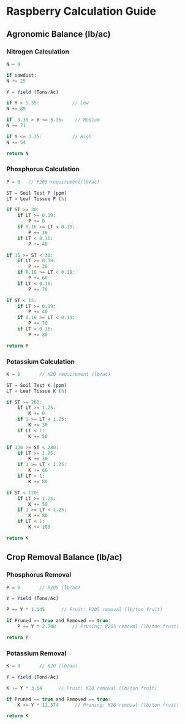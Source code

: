 # Raspberry Calculation Guide

## Agronomic Balance (lb/ac)

### Nitrogen Calculation

```javascript
N = 0

if sawdust:
N += 25

Y = Yield (Tons/Ac)

if Y > 5.35:            // Low
N += 89

if  3.35 > Y <= 5.35:    // Medium
N += 71

if Y <= 3.35:           // High
N += 54

return N
```

### Phosphorus Calculation

```javascript
P = 0   // P2O5 requirement(lb/ac)

ST = Soil Test P (ppm)
LT = Leaf Tissue P (%)

if ST >= 30:
    if LT >= 0.19:
        P += 0
    if 0.16 >= LT < 0.19:
        P += 30
    if LT < 0.16:
        P += 40

if 15 >= ST < 30:
    if LT >= 0.19:
        P += 30
    if 0.16 >= LT < 0.19:
        P += 60
    if LT < 0.16:
        P += 70

if ST < 15:
    if LT >= 0.19:
        P += 40
    if 0.16 >= LT < 0.19:
        P += 70
    if LT < 0.16:
        P += 80

return P
```

### Potassium Calculation

```javascript
K = 0       // K2O requirement (lb/ac)

ST = Soil Test K (ppm)
LT = Leaf Tissue K (%)

if ST >= 280:
    if LT >= 1.25:
        K += 0
    if 1 >= LT < 1.25:
        K += 30
    if LT < 1:
        K += 50

if 120 >= ST < 280:
    if LT >= 1.25:
        K += 30
    if 1 >= LT < 1.25:
        K += 60
    if LT < 1:
        K += 80

if ST < 120:
    if LT >= 1.25:
        K += 50
    if 1 >= LT < 1.25:
        K += 80
    if LT < 1:
        K += 100

return K
```

## Crop Removal Balance (lb/ac)

### Phosphorus Removal

```javascript
P = 0       // P2O5 (lb/ac)

Y = Yield (Tons/Ac)

P += Y * 1.145      // Fruit: P2O5 removal (lb/ton fruit)

if Pruned == true and Removed == true:
    P += Y * 2.748      // Pruning: P2O5 removal (lb/ton fruit)

return P
```

### Potassium Removal

```javascript
K = 0       // K2O (lb/ac)

Y = Yield (Tons/Ac)

K += Y * 3.64      // Fruit: K20 removal (lb/ton fruit)

if Pruned == true and Removed == true:
    K += Y * 11.374      // Pruning: K20 removal (lb/ton fruit)

return K
```
